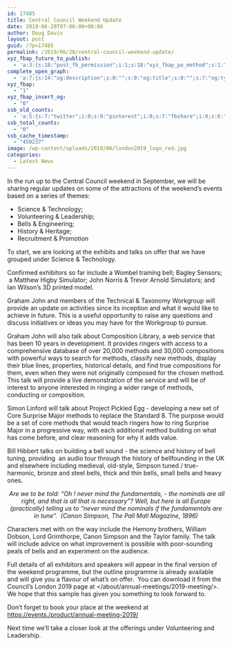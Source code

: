 ```yaml
---
id: 17485
title: Central Council Weekend Update
date: 2019-06-28T07:00:00+00:00
author: Doug Davis
layout: post
guid: /?p=17485
permalink: /2019/06/28/central-council-weekend-update/
xyz_fbap_future_to_publish:
  - 'a:3:{s:18:"post_fb_permission";i:1;s:18:"xyz_fbap_po_method";s:1:"2";s:16:"xyz_fbap_message";s:62:"News item added to the CCCBR website: {POST_TITLE} {PERMALINK}";}'
complete_open_graph:
  - 'a:7:{s:14:"og:description";s:0:"";s:8:"og:title";s:0:"";s:7:"og:type";s:0:"";s:12:"twitter:card";s:7:"summary";s:15:"twitter:creator";s:0:"";s:19:"twitter:description";s:0:"";s:8:"og:image";s:5:"17480";}'
xyz_fbap:
  - "1"
xyz_fbap_insert_og:
  - "0"
ssb_old_counts:
  - 'a:5:{s:7:"twitter";i:0;s:9:"pinterest";i:0;s:7:"fbshare";i:0;s:6:"reddit";i:0;s:6:"tumblr";N;}'
ssb_total_counts:
  - "0"
ssb_cache_timestamp:
  - "450237"
image: /wp-content/uploads/2019/06/london2019_logo_red.jpg
categories:
  - Latest News
---
```

In the run up to the Central Council weekend in September, we will be sharing regular updates on some of the attractions of the weekend’s events based on a series of themes:

  * Science & Technology;
  * Volunteering & Leadership;
  * Bells & Engineering;
  * History & Heritage;
  * Recruitment & Promotion

To start, we are looking at the exhibits and talks on offer that we have grouped under Science & Technology.

Confirmed exhibitors so far include a Wombel training bell; Bagley Sensors;  a Matthew Higby Simulator; John Norris & Trevor Arnold Simulators; and Ian Wilson’s 3D printed model.

Graham John and members of the Technical & Taxonomy Workgroup will provide an update on activities since its inception and what it would like to achieve in future. This is a useful opportunity to raise any questions and discuss initiatives or ideas you may have for the Workgroup to pursue.

Graham John will also talk about Composition Library, a web service that has been 10 years in development. It provides ringers with access to a comprehensive database of over 20,000 methods and 30,000 compositions with powerful ways to search for methods, classify new methods, display their blue lines, properties, historical details, and find true compositions for them, even when they were not originally composed for the chosen method. This talk will provide a live demonstration of the service and will be of interest to anyone interested in ringing a wider range of methods, conducting or composition.

Simon Linford will talk about Project Pickled Egg - developing a new set of Core Surprise Major methods to replace the Standard 8. The purpose would be a set of core methods that would teach ringers how to ring Surprise Major in a progressive way, with each additional method building on what has come before, and clear reasoning for why it adds value.

Bill Hibbert talks on building a bell sound - the science and history of bell tuning, providing  an audio tour through the history of bellfounding in the UK and elsewhere including medieval, old-style, Simpson tuned / true-harmonic, bronze and steel bells, thick and thin bells, small bells and heavy ones.

<p style="text-align: center;">
  <em> </em><em>Are we to be told: &#8220;Oh ! never mind the fundamentals, - the nominals are all right, and that is all that is necessary&#8221;? Well, but here is all Europe (practically) telling us to &#8220;never mind the nominals if the fundamentals are in tune”.  (Canon Simpson, The Pall Mall Magazine, 1896)</em>
</p>

Characters met with on the way include the Hemony brothers, William Dobson, Lord Grimthorpe, Canon Simpson and the Taylor family. The talk will include advice on what improvement is possible with poor-sounding peals of bells and an experiment on the audience.

Full details of all exhibitors and speakers will appear in the final version of the weekend programme, but the outline programme is already available and will give you a flavour of what’s on offer.  You can download it from the Council’s London 2019 page at </about/annual-meetings/2019-meeting/>.  We hope that this sample has given you something to look forward to.

Don’t forget to book your place at the weekend at <a href="https://events./product/annual-meeting-2019/" target="_blank" rel="noopener noreferrer">https://events./product/annual-meeting-2019/</a>

Next time we’ll take a closer look at the offerings under Volunteering and Leadership.
